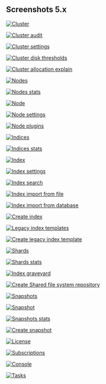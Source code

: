 ## Screenshots 5.x

[![Cluster](https://raw.githubusercontent.com/stephanediondev/elasticsearch-admin/main/screenshots/5/resized/resized-cluster.png)](https://raw.githubusercontent.com/stephanediondev/elasticsearch-admin/main/screenshots/5/original/original-cluster.png)

[![Cluster audit](https://raw.githubusercontent.com/stephanediondev/elasticsearch-admin/main/screenshots/5/resized/resized-cluster-audit.png)](https://raw.githubusercontent.com/stephanediondev/elasticsearch-admin/main/screenshots/5/original/original-cluster-audit.png)

[![Cluster settings](https://raw.githubusercontent.com/stephanediondev/elasticsearch-admin/main/screenshots/5/resized/resized-cluster-settings.png)](https://raw.githubusercontent.com/stephanediondev/elasticsearch-admin/main/screenshots/5/original/original-cluster-settings.png)

[![Cluster disk thresholds](https://raw.githubusercontent.com/stephanediondev/elasticsearch-admin/main/screenshots/5/resized/resized-disk-thresholds.png)](https://raw.githubusercontent.com/stephanediondev/elasticsearch-admin/main/screenshots/5/original/original-disk-thresholds.png)

[![Cluster allocation explain](https://raw.githubusercontent.com/stephanediondev/elasticsearch-admin/main/screenshots/5/resized/resized-cluster-allocation-explain.png)](https://raw.githubusercontent.com/stephanediondev/elasticsearch-admin/main/screenshots/5/original/original-cluster-allocation-explain.png)

[![Nodes](https://raw.githubusercontent.com/stephanediondev/elasticsearch-admin/main/screenshots/5/resized/resized-nodes.png)](https://raw.githubusercontent.com/stephanediondev/elasticsearch-admin/main/screenshots/5/original/original-nodes.png)

[![Nodes stats](https://raw.githubusercontent.com/stephanediondev/elasticsearch-admin/main/screenshots/5/resized/resized-nodes-stats.png)](https://raw.githubusercontent.com/stephanediondev/elasticsearch-admin/main/screenshots/5/original/original-nodes-stats.png)

[![Node](https://raw.githubusercontent.com/stephanediondev/elasticsearch-admin/main/screenshots/5/resized/resized-node.png)](https://raw.githubusercontent.com/stephanediondev/elasticsearch-admin/main/screenshots/5/original/original-node.png)

[![Node settings](https://raw.githubusercontent.com/stephanediondev/elasticsearch-admin/main/screenshots/5/resized/resized-node-settings.png)](https://raw.githubusercontent.com/stephanediondev/elasticsearch-admin/main/screenshots/5/original/original-node-settings.png)

[![Node plugins](https://raw.githubusercontent.com/stephanediondev/elasticsearch-admin/main/screenshots/5/resized/resized-node-plugins.png)](https://raw.githubusercontent.com/stephanediondev/elasticsearch-admin/main/screenshots/5/original/original-node-plugins.png)

[![Indices](https://raw.githubusercontent.com/stephanediondev/elasticsearch-admin/main/screenshots/5/resized/resized-indices.png)](https://raw.githubusercontent.com/stephanediondev/elasticsearch-admin/main/screenshots/5/original/original-indices.png)

[![Indices stats](https://raw.githubusercontent.com/stephanediondev/elasticsearch-admin/main/screenshots/5/resized/resized-indices-stats.png)](https://raw.githubusercontent.com/stephanediondev/elasticsearch-admin/main/screenshots/5/original/original-indices-stats.png)

[![Index](https://raw.githubusercontent.com/stephanediondev/elasticsearch-admin/main/screenshots/5/resized/resized-index.png)](https://raw.githubusercontent.com/stephanediondev/elasticsearch-admin/main/screenshots/5/original/original-index.png)

[![Index settings](https://raw.githubusercontent.com/stephanediondev/elasticsearch-admin/main/screenshots/5/resized/resized-index-settings.png)](https://raw.githubusercontent.com/stephanediondev/elasticsearch-admin/main/screenshots/5/original/original-index-settings.png)

[![Index search](https://raw.githubusercontent.com/stephanediondev/elasticsearch-admin/main/screenshots/5/resized/resized-index-search.png)](https://raw.githubusercontent.com/stephanediondev/elasticsearch-admin/main/screenshots/5/original/original-index-search.png)

[![Index import from file](https://raw.githubusercontent.com/stephanediondev/elasticsearch-admin/main/screenshots/5/resized/resized-index-file-import.png)](https://raw.githubusercontent.com/stephanediondev/elasticsearch-admin/main/screenshots/5/original/original-index-file-import.png)

[![Index import from database](https://raw.githubusercontent.com/stephanediondev/elasticsearch-admin/main/screenshots/5/resized/resized-index-database-import.png)](https://raw.githubusercontent.com/stephanediondev/elasticsearch-admin/main/screenshots/5/original/original-index-database-import.png)

[![Create index](https://raw.githubusercontent.com/stephanediondev/elasticsearch-admin/main/screenshots/5/resized/resized-index-create.png)](https://raw.githubusercontent.com/stephanediondev/elasticsearch-admin/main/screenshots/5/original/original-index-create.png)

[![Legacy index templates](https://raw.githubusercontent.com/stephanediondev/elasticsearch-admin/main/screenshots/5/resized/resized-index-templates-legacy.png)](https://raw.githubusercontent.com/stephanediondev/elasticsearch-admin/main/screenshots/5/original/original-index-templates-legacy.png)

[![Create legacy index template](https://raw.githubusercontent.com/stephanediondev/elasticsearch-admin/main/screenshots/5/resized/resized-index-template-create-legacy.png)](https://raw.githubusercontent.com/stephanediondev/elasticsearch-admin/main/screenshots/5/original/original-index-template-create-legacy.png)

[![Shards](https://raw.githubusercontent.com/stephanediondev/elasticsearch-admin/main/screenshots/5/resized/resized-shards.png)](https://raw.githubusercontent.com/stephanediondev/elasticsearch-admin/main/screenshots/5/original/original-shards.png)

[![Shards stats](https://raw.githubusercontent.com/stephanediondev/elasticsearch-admin/main/screenshots/5/resized/resized-shards-stats.png)](https://raw.githubusercontent.com/stephanediondev/elasticsearch-admin/main/screenshots/5/original/original-shards-stats.png)

[![Index graveyard](https://raw.githubusercontent.com/stephanediondev/elasticsearch-admin/main/screenshots/5/resized/resized-index-graveyard.png)](https://raw.githubusercontent.com/stephanediondev/elasticsearch-admin/main/screenshots/5/original/original-index-graveyard.png)

[![Create Shared file system repository](https://raw.githubusercontent.com/stephanediondev/elasticsearch-admin/main/screenshots/5/resized/resized-repository-create-fs.png)](https://raw.githubusercontent.com/stephanediondev/elasticsearch-admin/main/screenshots/5/original/original-repository-create-fs.png)

[![Snapshots](https://raw.githubusercontent.com/stephanediondev/elasticsearch-admin/main/screenshots/5/resized/resized-snapshots.png)](https://raw.githubusercontent.com/stephanediondev/elasticsearch-admin/main/screenshots/5/original/original-snapshots.png)

[![Snapshot](https://raw.githubusercontent.com/stephanediondev/elasticsearch-admin/main/screenshots/5/resized/resized-snapshot.png)](https://raw.githubusercontent.com/stephanediondev/elasticsearch-admin/main/screenshots/5/original/original-snapshot.png)

[![Snapshots stats](https://raw.githubusercontent.com/stephanediondev/elasticsearch-admin/main/screenshots/5/resized/resized-snapshots-stats.png)](https://raw.githubusercontent.com/stephanediondev/elasticsearch-admin/main/screenshots/5/original/original-snapshots-stats.png)

[![Create snapshot](https://raw.githubusercontent.com/stephanediondev/elasticsearch-admin/main/screenshots/5/resized/resized-snapshot-create.png)](https://raw.githubusercontent.com/stephanediondev/elasticsearch-admin/main/screenshots/5/original/original-snapshot-create.png)

[![License](https://raw.githubusercontent.com/stephanediondev/elasticsearch-admin/main/screenshots/5/resized/resized-license.png)](https://raw.githubusercontent.com/stephanediondev/elasticsearch-admin/main/screenshots/5/original/original-license.png)

[![Subscriptions](https://raw.githubusercontent.com/stephanediondev/elasticsearch-admin/main/screenshots/5/resized/resized-subscriptions.png)](https://raw.githubusercontent.com/stephanediondev/elasticsearch-admin/main/screenshots/5/original/original-subscriptions.png)

[![Console](https://raw.githubusercontent.com/stephanediondev/elasticsearch-admin/main/screenshots/5/resized/resized-console.png)](https://raw.githubusercontent.com/stephanediondev/elasticsearch-admin/main/screenshots/5/original/original-console.png)

[![Tasks](https://raw.githubusercontent.com/stephanediondev/elasticsearch-admin/main/screenshots/5/resized/resized-tasks.png)](https://raw.githubusercontent.com/stephanediondev/elasticsearch-admin/main/screenshots/5/original/original-tasks.png)

